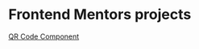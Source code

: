 # Frontend Mentors projects
<a href="https://vinicius-delfin.github.io/my-frontend-mentor-projects/QR%20code%20component/index.html">QR Code Component</a>
